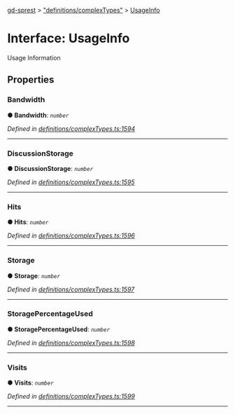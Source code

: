 [gd-sprest](../README.md) > ["definitions/complexTypes"](../modules/_definitions_complextypes_.md) > [UsageInfo](../interfaces/_definitions_complextypes_.usageinfo.md)



# Interface: UsageInfo


Usage Information


## Properties
<a id="bandwidth"></a>

###  Bandwidth

**●  Bandwidth**:  *`number`* 

*Defined in [definitions/complexTypes.ts:1594](https://github.com/gunjandatta/sprest/blob/3de79f1/src/definitions/complexTypes.ts#L1594)*





___

<a id="discussionstorage"></a>

###  DiscussionStorage

**●  DiscussionStorage**:  *`number`* 

*Defined in [definitions/complexTypes.ts:1595](https://github.com/gunjandatta/sprest/blob/3de79f1/src/definitions/complexTypes.ts#L1595)*





___

<a id="hits"></a>

###  Hits

**●  Hits**:  *`number`* 

*Defined in [definitions/complexTypes.ts:1596](https://github.com/gunjandatta/sprest/blob/3de79f1/src/definitions/complexTypes.ts#L1596)*





___

<a id="storage"></a>

###  Storage

**●  Storage**:  *`number`* 

*Defined in [definitions/complexTypes.ts:1597](https://github.com/gunjandatta/sprest/blob/3de79f1/src/definitions/complexTypes.ts#L1597)*





___

<a id="storagepercentageused"></a>

###  StoragePercentageUsed

**●  StoragePercentageUsed**:  *`number`* 

*Defined in [definitions/complexTypes.ts:1598](https://github.com/gunjandatta/sprest/blob/3de79f1/src/definitions/complexTypes.ts#L1598)*





___

<a id="visits"></a>

###  Visits

**●  Visits**:  *`number`* 

*Defined in [definitions/complexTypes.ts:1599](https://github.com/gunjandatta/sprest/blob/3de79f1/src/definitions/complexTypes.ts#L1599)*





___



